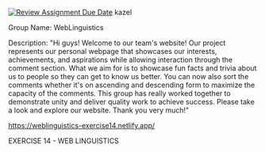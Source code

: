 [![Review Assignment Due Date](https://classroom.github.com/assets/deadline-readme-button-24ddc0f5d75046c5622901739e7c5dd533143b0c8e959d652212380cedb1ea36.svg)](https://classroom.github.com/a/H24oVO-r)
kazel

Group Name: WebLinguistics

Description: "Hi guys! Welcome to our team's website! Our project represents our personal webpage that showcases our interests, achievements, and aspirations while allowing interaction through the comment section. What we aim for is to showcase fun facts and trivia about us to people so they can get to know us better.  You can now also sort the comments whether it's on ascending and descending form to maximize the capacity of the comments. This group has really worked together to demonstrate unity and deliver quality work to achieve success. Please take a look and explore our website. Thank you very much!"

https://weblinguistics-exercise14.netlify.app/

EXERCISE 14 - WEB LINGUISTICS